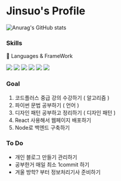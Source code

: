 # Jinsuo's Profile

![Anurag's GitHub stats](https://github-readme-stats.vercel.app/api?username=jinsuo1o7&show_icons=true&theme=radical)

### Skills

🐶 Languages & FrameWork

<div>
<img src="https://img.shields.io/badge/C-A8B9CC?style=flat-square&logo=&logoColor=white"/>
<img src="https://img.shields.io/badge/C++-00599C?style=flat-square&logo=C++&logoColor=white"/>
<img src="https://img.shields.io/badge/Java-007396?style=flat-square&logo=Java&logoColor=white"/>
<img src="https://img.shields.io/badge/HTML5-E34F26?style=flat-square&logo=HTML5&logoColor=white"/>
<img src="https://img.shields.io/badge/CSS3-1572B6?style=flat-square&logo=CSS3&logoColor=white"/>
<img src="https://img.shields.io/badge/JavaScript-F7DF1E?style=flat-square&logo=JavaScript&logoColor=black"/>
</div>

### Goal

1. 코드플러스 중급 강의 수강하기 ( 알고리즘 )
2. 파이썬 문법 공부하기 ( 언어 )
3. 디자인 패턴 공부하고 정리하기 ( 디자인 패턴 )
4. React 사용해서 웹페이지 배포하기
5. Node로 백엔드 구축하기

### To Do

-   개인 블로그 만들기 관리하기
-   공부한거 매일 최소 1commit 하기
-   겨울 방학? 부터 정보처리기사 준비하기
